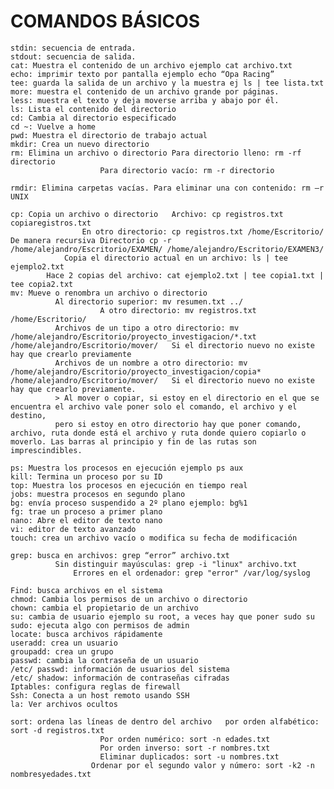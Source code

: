 # **COMANDOS BÁSICOS**
<pre><code>stdin: secuencia de entrada.
stdout: secuencia de salida.
cat: Muestra el contenido de un archivo ejemplo cat archivo.txt
echo: imprimir texto por pantalla ejemplo echo “Opa Racing”
tee: guarda la salida de un archivo y la muestra ej ls | tee lista.txt
more: muestra el contenido de un archivo grande por páginas.
less: muestra el texto y deja moverse arriba y abajo por él.
ls: Lista el contenido del directorio
cd: Cambia al directorio especificado
cd ~: Vuelve a home
pwd: Muestra el directorio de trabajo actual
mkdir: Crea un nuevo directorio
rm: Elimina un archivo o directorio Para directorio lleno: rm -rf directorio
			        Para directorio vacío: rm -r directorio
           
rmdir: Elimina carpetas vacías. Para eliminar una con contenido: rm –r UNIX

cp: Copia un archivo o directorio 	Archivo: cp registros.txt copiaregistros.txt
				En otro directorio: cp registros.txt /home/Escritorio/ 
De manera recursiva Directorio cp -r /home/alejandro/Escritorio/EXAMEN/ /home/alejandro/Escritorio/EXAMEN3/  
			Copia el directorio actual en un archivo: ls | tee ejemplo2.txt  
		Hace 2 copias del archivo: cat ejemplo2.txt | tee copia1.txt | tee copia2.txt    
mv: Mueve o renombra un archivo o directorio	
          Al directorio superior: mv resumen.txt ../
					A otro directorio: mv registros.txt /home/Escritorio/
          Archivos de un tipo a otro directorio: mv /home/alejandro/Escritorio/proyecto_investigacion/*.txt /home/alejandro/Escritorio/mover/   Si el directorio nuevo no existe hay que crearlo previamente
          Archivos de un nombre a otro directorio: mv /home/alejandro/Escritorio/proyecto_investigacion/copia* /home/alejandro/Escritorio/mover/   Si el directorio nuevo no existe hay que crearlo previamente.
          > Al mover o copiar, si estoy en el directorio en el que se encuentra el archivo vale poner solo el comando, el archivo y el destino, 
          pero si estoy en otro directorio hay que poner comando, archivo, ruta donde está el archivo y ruta donde quiero copiarlo o moverlo. Las barras al principio y fin de las rutas son imprescindibles.

ps: Muestra los procesos en ejecución ejemplo ps aux
kill: Termina un proceso por su ID
top: Muestra los procesos en ejecución en tiempo real
jobs: muestra procesos en segundo plano
bg: envía proceso suspendido a 2º plano ejemplo: bg%1
fg: trae un proceso a primer plano
nano: Abre el editor de texto nano
vi: editor de texto avanzado
touch: crea un archivo vacío o modifica su fecha de modificación

grep: busca en archivos: grep “error” archivo.txt
          Sin distinguir mayúsculas: grep -i "linux" archivo.txt
		      Errores en el ordenador: grep "error" /var/log/syslog

Find: busca archivos en el sistema
chmod: Cambia los permisos de un archivo o directorio
chown: cambia el propietario de un archivo
su: cambia de usuario ejemplo su root, a veces hay que poner sudo su
sudo: ejecuta algo con permisos de admin
locate: busca archivos rápidamente
useradd: crea un usuario
groupadd: crea un grupo
passwd: cambia la contraseña de un usuario
/etc/ passwd: información de usuarios del sistema
/etc/ shadow: información de contraseñas cifradas
Iptables: configura reglas de firewall
Ssh: Conecta a un host remoto usando SSH
la: Ver archivos ocultos

sort: ordena las líneas de dentro del archivo	por orden alfabético: sort -d registros.txt
					Por orden numérico:	sort -n edades.txt
					Por orden inverso: sort -r nombres.txt
					Eliminar duplicados: sort -u nombres.txt
				  Ordenar por el segundo valor y número: sort -k2 -n nombresyedades.txt </pre></code>

